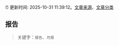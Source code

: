 :alarm_clock: 更新时间: 2025-10-31 11:39:12。[文章来源](/README.md)、[文章分类](/TAGS.md)

## 报告


> 关键字：`报告`、`月报`



